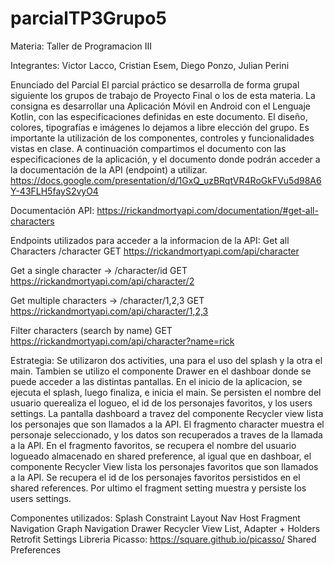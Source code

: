 # parcialTP3Grupo5

Materia: Taller de Programacion III

Integrantes: Victor Lacco, Cristian Esem, Diego Ponzo, Julian Perini

Enunciado del Parcial
El parcial práctico se desarrolla de forma grupal siguiente los grupos de trabajo de Proyecto Final o los de esta materia. 
La consigna es desarrollar una Aplicación Móvil en Android con el Lenguaje Kotlin, con las especificaciones definidas en este documento. 
El diseño, colores, tipografías e imágenes lo dejamos a libre elección del grupo. 
Es importante la utilización de los componentes, controles y funcionalidades vistas en clase.
A continuación compartimos el documento con las especificaciones de la aplicación, y el documento donde podrán acceder a la documentación de la API (endpoint) a utilizar.
https://docs.google.com/presentation/d/1GxQ_uzBRqtVR4RoGkFVu5d98A6Y-43FLH5fayS2vyO4

Documentación API: https://rickandmortyapi.com/documentation/#get-all-characters

Endpoints utilizados para acceder a la informacion de la API:
Get all Characters /character
GET https://rickandmortyapi.com/api/character

Get a single character -> /character/id
GET https://rickandmortyapi.com/api/character/2

Get multiple characters -> /character/1,2,3
GET https://rickandmortyapi.com/api/character/1,2,3

Filter characters (search by name)
GET https://rickandmortyapi.com/api/character?name=rick


Estrategia:
Se utilizaron dos activities, una para el uso del splash y la otra el main.
Tambien se utilizo el componente Drawer en el dashboar donde se puede acceder a las distintas pantallas.
En el inicio de la aplicacion, se ejecuta el splash, luego finaliza, e inicia el main.
Se persisten el nombre del usuario querealiza el logueo, el id de los personajes favoritos, y los users settings.
La pantalla dashboard a travez del componente Recycler view lista los personajes que son llamados a la API.
El fragmento character muestra el personaje seleccionado, y los datos son recuperados a traves de la llamada a la API.
En el fragmento favoritos, se recupera el nombre del usuario logueado almacenado en shared preference,
al igual que en dashboar, el componente Recycler View lista los personajes favoritos que son llamados a la API.
Se recupera el id de los personajes favoritos persistidos en el shared references.
Por ultimo el fragment setting muestra y persiste los users settings.

Componentes utilizados:
Splash
Constraint Layout
Nav Host Fragment
Navigation Graph
Navigation Drawer
Recycler View List, Adapter + Holders
Retrofit
Settings
Libreria Picasso: https://square.github.io/picasso/
Shared Preferences